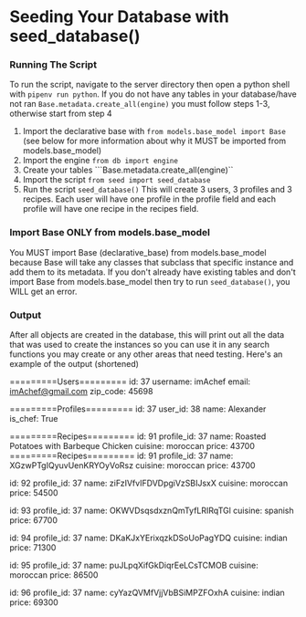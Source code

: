 # Seeding Your Database with seed_database()
### Running The Script
To run the script, navigate to the server directory then open a python shell with ```pipenv run python```. If you do not have any tables in your database/have not ran ```Base.metadata.create_all(engine)``` you must follow steps 1-3, otherwise start from step 4
1. Import the declarative base with ```from models.base_model import Base``` (see below for more information about why it MUST be imported from models.base_model)
2. Import the engine ```from db import engine```
3. Create your tables ```Base.metadata.create_all(engine)``
4. Import the script ```from seed import seed_database```
5. Run the script ```seed_database()``` 
This will create 3 users, 3 profiles and 3 recipes. Each user will have one profile in the profile field and each profile will have one recipe in the recipes field.

### Import Base ONLY from models.base_model
You MUST import Base (declarative_base) from models.base_model because Base will take any classes that subclass that specific instance and add them to its metadata. If you don't already have existing tables and don't import Base from models.base_model then try to run ```seed_database()```, you WILL get an error.

### Output
After all objects are created in the database, this will print out all the data that was used to create the instances so you can use it in any search functions you may create or any other areas that need testing.
Here's an example of the output (shortened)

=========Users=========
id: 37
username: imAchef
email: imAchef@gmail.com
zip_code: 45698


=========Profiles=========
id: 37
user_id: 38
name: Alexander
is_chef: True


=========Recipes=========
id: 91
profile_id: 37
name: Roasted Potatoes with Barbeque Chicken
cuisine: moroccan
price: 43700
=========Recipes=========
id: 91
profile_id: 37
name: XGzwPTgIQyuvUenKRYOyVoRsz
cuisine: moroccan
price: 43700


id: 92
profile_id: 37
name: ziFzIVfvIFDVDpgiVzSBIJsxX
cuisine: moroccan
price: 54500


id: 93
profile_id: 37
name: OKWVDsqsdxznQmTyfLRIRqTGl
cuisine: spanish
price: 67700


id: 94
profile_id: 37
name: DKaKJxYErixqzkDSoUoPagYDQ
cuisine: indian
price: 71300


id: 95
profile_id: 37
name: puJLpqXifGkDiqrEeLCsTCMOB
cuisine: moroccan
price: 86500


id: 96
profile_id: 37
name: cyYazQVMfVjjVbBSiMPZFOxhA
cuisine: indian
price: 69300
